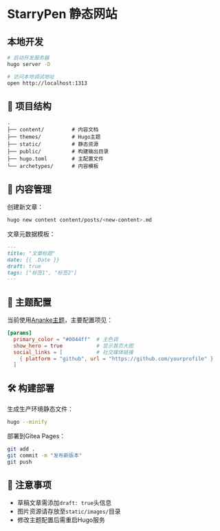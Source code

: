 # StarryPen 静态网站

## 本地开发

```bash
# 启动开发服务器
hugo server -D

# 访问本地调试地址
open http://localhost:1313
```

## 📂 项目结构

```
.
├── content/         # 内容文档
├── themes/          # Hugo主题
├── static/          # 静态资源
├── public/          # 构建输出目录
├── hugo.toml        # 主配置文件
└── archetypes/      # 内容模板
```

## 📝 内容管理

创建新文章：

```bash
hugo new content content/posts/<new-content>.md
```

文章元数据模板：

```markdown
---
title: "文章标题"
date: {{ .Date }}
draft: true
tags: ["标签1", "标签2"]
---
```

## 🎨 主题配置

当前使用[Ananke主题](https://github.com/theNewDynamic/gohugo-theme-ananke)，主要配置项见：

```toml
[params]
  primary_color = "#0044ff"  # 主色调
  show_hero = true           # 显示首页大图
  social_links = [           # 社交媒体链接
    { platform = "github", url = "https://github.com/yourprofile" }
  ]
```

## 🛠 构建部署

生成生产环境静态文件：

```bash
hugo --minify
```

部署到Gitea Pages：

```bash
git add .
git commit -m "发布新版本"
git push
```

## 📌 注意事项

- 草稿文章需添加`draft: true`头信息
- 图片资源请存放至`static/images/`目录
- 修改主题配置后需重启Hugo服务
